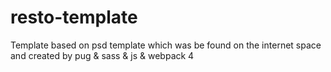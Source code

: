 # resto-template
Template based on psd template which was be found on the internet space and created by pug &amp; sass &amp; js &amp; webpack 4
